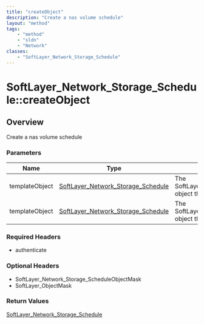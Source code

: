 ```yaml
---
title: "createObject"
description: "Create a nas volume schedule"
layout: "method"
tags:
    - "method"
    - "sldn"
    - "Network"
classes:
    - "SoftLayer_Network_Storage_Schedule"
---
```

# SoftLayer_Network_Storage_Schedule::createObject
## Overview 
Create a nas volume schedule 

### Parameters 
|Name | Type | Description |
| --- | --- | --- |
|templateObject| <a href='/reference/datatypes/SoftLayer_Network_Storage_Schedule'>SoftLayer_Network_Storage_Schedule </a>| The SoftLayer_Network_Storage_Schedule object that you wish to create.|
|templateObject| <a href='/reference/datatypes/SoftLayer_Network_Storage_Schedule'>SoftLayer_Network_Storage_Schedule </a>| The SoftLayer_Network_Storage_Schedule object that you wish to create.|


### Required Headers
* authenticate

### Optional Headers
* SoftLayer_Network_Storage_ScheduleObjectMask
* SoftLayer_ObjectMask

### Return Values
<a href='/reference/datatypes/SoftLayer_Network_Storage_Schedule'>SoftLayer_Network_Storage_Schedule </a>
